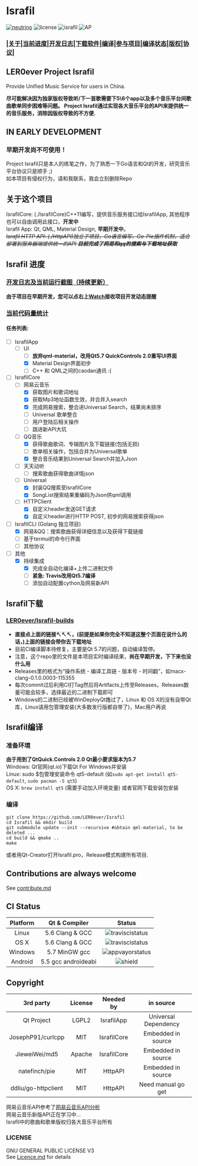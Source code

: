 # Israfil
[![neutrino](https://img.shields.io/badge/Coded%20with-Neutrino%20IDE-brightgreen.svg?style=flat-square)](https://github.com/LER0ever/Neutrino)
![license](https://img.shields.io/badge/license-GPL%20V3-yellowgreen.svg?style=flat-square)
![israfil](https://img.shields.io/badge/LER0ever-Project%20Israfil-blue.svg?style=flat-square)
![AP](https://img.shields.io/badge/Angels-Parliament-ff69b4.svg?style=flat-square)  
### **|[关于](https://github.com/LER0ever/Israfil#关于这个项目)|[当前进度](https://github.com/LER0ever/Israfil#israfil-进度)|[开发日志](https://github.com/LER0ever/Israfil/issues/3)|[下载软件](https://github.com/LER0ever/Israfil#israfil下载)|[编译](https://github.com/LER0ever/Israfil#israfil编译)|[参与项目](https://github.com/LER0ever/Israfil#contributions-are-always-welcome)|[编译状态](https://github.com/LER0ever/Israfil#ci-status)|[版权](https://github.com/LER0ever/Israfil#copyright)|[协议](https://github.com/LER0ever/Israfil#license)|**
## LER0ever Project Israfil  
Provide Unified Music Service for users in China.  

**尽可能解决因为独家版权导致听/下一首歌需要下5\6个app以及多个音乐平台间歌曲歌单同步困难等问题。
Project Israfil通过实现各大音乐平台的API来提供统一的音乐服务，消除因版权导致的不方便.**

## IN EARLY DEVELOPMENT  
### 早期开发尚不可使用！
Project Israfil只是本人的练笔之作，为了熟悉一下Go语言和Qt的开发，研究音乐平台协议只是顺手 ;)  
如本项目有侵权行为，请和我联系，我会立刻删除Repo  

## 关于这个项目
IsrafilCore: (./IsrafilCore)C++11编写，提供音乐服务接口给IsrafilApp, 其他程序也可以自由调用此接口，**开发中**  
Israfil App: Qt, QML, Material Design, **早期开发中**。  
~~_Israfil HTTP API: (./HttpAPI)独立子项目，Go语言编写，Go-Pie插件机制，适合部署到服务器端提供统一的API **目前完成了网易和qq的搜索与下载地址获取**_~~

## Israfil 进度  
### **[开发日志及当前运行截图（持续更新）](https://github.com/LER0ever/Israfil/issues/3)**
**由于项目在早期开发，您可以点右上[Watch](https://github.com/LER0ever/Israfil/subscription)接收项目开发动态提醒**
### [当前代码量统计](https://github.com/LER0ever/Israfil/blob/develop/doc/cloc.md)  
#### 任务列表:  
 - [ ] IsrafilApp
    - [ ] UI
       - [ ] **放弃qml-material，改用Qt5.7 QuickControls 2.0重写UI界面**
       - [x] Material Design界面初步
       - [ ] C++ 和 QML之间的caodan通讯 :(
 - [ ] IsrafilCore
    - [ ] 网易云音乐
       - [x] 获取图片和歌词地址
       - [x] 获取Mp3地址函数生效，并合并入search
       - [x] 完成网易搜索，整合进Universal Search，结果尚未排序
       - [ ] Universal 歌单整合
       - [ ] 用户登陆后相关操作
       - [ ] 跳进新API大坑
    - [ ] QQ音乐
       - [x] 获得歌曲歌词、专辑图片及下载链接(包括无损)
       - [ ] 歌单相关操作，包括合并为Universal歌单
       - [x] 整合音乐结果到Universal Search并加入Json
    - [ ] 天天动听
       - [ ] 搜索歌曲获得歌曲详情json
    - [ ] Universal
       - [x] 封装QQ搜索至IsrafilCore
       - [x] SongList搜索结果重编码为Json供qml调用
    - [ ] HTTPClient
       - [x] 自定义header发送GET请求
       - [x] 自定义header进行HTTP POST, 初步的网易搜索获得json
 - [ ] IsrafilCLI (Golang 独立项目)
    - [x] 网易&QQ：搜索歌曲获得详细信息以及获得下载链接
    - [ ] 基于termui的命令行界面
    - [ ] 其他协议
 - [ ] 其他
    - [x] 持续集成
       - [x] 完成全自动化编译+上传二进制文件
       - [ ] **紧急: Travis改用Qt5.7编译**
       - [ ] 添加自动配置cython及网易新API

## Israfil下载
### [LER0ever/Israfil-builds](https://github.com/LER0ever/Israfil-builds)  
- **直接点上面的链接↸↸↸，(前提是如果你完全不知道这整个页面在说什么的话，)上面的链接会带你去下载地址**
- 目前CI编译脚本待修复，主要是Qt 5.7的问题，自动编译暂停。
- 注意，这个repo里的文件是本项目实时编译结果，**尚在早期开发，下下来也没什么用**  
- Releases里的格式为“操作系统 - 编译工具链 - 版本号 - 时间戳”，如macx-clang-0.1.0.0003-115355  
- 每次commit过后利用CI打Tag然后将Artifacts上传至Releases，Releases数量可能会较多，选择最近的二进制下载即可  
- Windows的二进制已经被WinDeployQt撸过了，Linux 和 OS X的没有自带Qt库，Linux请用包管理安装(大多数发行版都自带了)，Mac用户再说  

## Israfil编译
### 准备环境
**由于用到了QtQuick.Controls 2.0 Qt最小要求版本为5.7**  
Windows: Qt官网(qt.io)下载Qt For Windows并安装  
Linux: sudo $包管理安装命令 qt5-default (如```sudo apt-get install qt5-default```, ```sudo pacman -S qt5```)  
OS X: ```brew install qt5``` (需要手动加入环境变量) 或者官网下载安装包安装  
### 编译
```
git clone https://github.com/LER0ever/Israfil
cd Israfil && mkdir build  
git submodule update --init --recursive #obtain qml-material, to be deleted ...
cd build && qmake ..
make
```
或者用Qt-Creator打开Israfil.pro，Release模式构建所有项目.  

## Contributions are always welcome
See [contribute.md](https://github.com/LER0ever/Israfil/blob/develop/doc/contribute.md)

## CI Status  
| Platform | Qt & Compiler       | Status                                                                                      |
| :---:    | :---:               | :---:                                                                                       |
| Linux    | 5.6 Clang & GCC     | ![traviscistatus](https://api.travis-ci.org/LER0ever/Israfil.svg)                           |
| OS X     | 5.6 Clang & GCC     | ![traviscistatus](https://api.travis-ci.org/LER0ever/Israfil.svg)                           |
| Windows  | 5.7 MinGW gcc       | ![appvayorstatus](https://ci.appveyor.com/api/projects/status/14ny9o50m4xb0c6g) |
| Android  | 5.5 gcc androideabi | ![shield](https://img.shields.io/badge/build-unknown-lightgrey.svg?style=flat-square)       |

## Copyright
| 3rd party            | License | Needed by   | in source            |
| :---:                | :---:   | :---:       | :---:                |
| Qt Project           | LGPL2   | IsrafilApp  | Universal Dependency |
| JosephP91/curlcpp    | MIT     | IsrafilCore | Embedded in source   |
| JieweiWei/md5        | Apache  | IsrafilCore | Embedded in source   |
| natefinch/pie        | MIT     | HttpAPI     | Embedded in source   |
| ddliu/go-httpclient  | MIT     | HttpAPI     | Need manual go get   |

网易云音乐API参考了[网易云音乐API分析](https://github.com/yanunon/NeteaseCloudMusic/wiki/%E7%BD%91%E6%98%93%E4%BA%91%E9%9F%B3%E4%B9%90API%E5%88%86%E6%9E%90)  
网易云音乐新版API正在学习中...  
Israfil中的歌曲和歌单版权归各大音乐平台所有  

### LICENSE
GNU GENERAL PUBLIC LICENSE V3  
See [Licence.md](https://github.com/LER0ever/Israfil/blob/develop/LICENSE.md) for details
